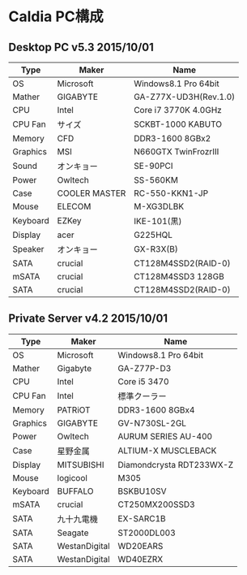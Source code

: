 # Caldia PC構成

## Desktop PC v5.3 2015/10/01

|Type|Maker|Name|
|----|----|----|
|OS|Microsoft|Windows8.1 Pro 64bit|
|Mather|GIGABYTE|GA-Z77X-UD3H(Rev.1.0)|
|CPU|Intel|Core i7 3770K 4.0GHz|
|CPU Fan|サイズ|SCKBT-1000 KABUTO|
|Memory|CFD|DDR3-1600 8GBx2|
|Graphics|MSI|N660GTX TwinFrozrⅢ|
|Sound|オンキョー|SE-90PCI|
|Power|Owltech|SS-560KM|
|Case|COOLER MASTER|RC-550-KKN1-JP|
|Mouse|ELECOM|M-XG3DLBK|
|Keyboard|EZKey|IKE-101(黒)|
|Display|acer|G225HQL|
|Speaker|オンキョー|GX-R3X(B)|
|SATA|crucial|CT128M4SSD2(RAID-0)|
|mSATA|crucial|CT128M4SSD3 128GB|
|SATA|crucial|CT128M4SSD2(RAID-0)|


## Private Server v4.2 2015/10/01

|Type|Maker|Name|
|----|----|----|
|OS|Microsoft|Windows8.1 Pro 64bit|
|Mather|Gigabyte|GA-Z77P-D3|
|CPU|Intel|Core i5 3470|
|CPU Fan|Intel|標準クーラー|
|Memory|PATRiOT|DDR3-1600 8GBx4|
|Graphics|GIGABYTE|GV-N730SL-2GL|
|Power|Owltech|AURUM SERIES AU-400|
|Case|星野金属|ALTIUM-X MUSCLEBACK|
|Display|MITSUBISHI|Diamondcrysta RDT233WX-Z|
|Mouse|logicool|M305|
|Keyboard|BUFFALO|BSKBU10SV|
|mSATA|crucial|CT250MX200SSD3|
|SATA|九十九電機|EX-SARC1B|
|SATA|Seagate|ST2000DL003|
|SATA|WestanDigital|WD20EARS|
|SATA|WestanDigital|WD40EZRX|
